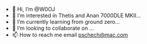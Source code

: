 - 👋 Hi, I’m @W0OJ
- 👀 I’m interested in Thetis and Anan 7000DLE MKII...
- 🌱 I’m currently learning from ground zero...
- 💞️ I’m looking to collaborate on ...
- 📫 How to reach me email pschech@mac.com

<!---
W0OJ/W0OJ is a ✨ special ✨ repository because its `README.md` (this file) appears on your GitHub profile.
You can click the Preview link to take a look at your changes.
--->
